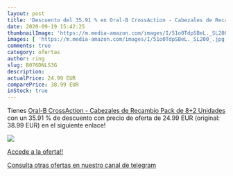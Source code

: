 ```yaml
---
layout: post
title: 'Descuento del 35.91 % en Oral-B CrossAction - Cabezales de Recamb'
date: 2020-09-19 15:42:25
thumbnailImage: 'https://m.media-amazon.com/images/I/51o0TdpSBeL._SL200_.jpg'
images: [ 'https://m.media-amazon.com/images/I/51o0TdpSBeL._SL200_.jpg' ]
comments: true
category: ofertas
author: ring
slug: B076DNLS3G
description:
actualPrice: 24.99 EUR
comparePrice: 38.99 EUR
inStock: true
---
```


Tienes [Oral-B CrossAction - Cabezales de Recambio  Pack de 8+2 Unidades](https://www.amazon.com/dp/B076DNLS3G/?tag=redken08-20) con un 35.91 % de descuento con precio de oferta de 24.99 EUR (original: 38.99 EUR) en el siguiente enlace!

[![](https://m.media-amazon.com/images/I/51o0TdpSBeL._SL200_.jpg)](https://www.amazon.com/dp/B076DNLS3G/?tag=redken08-20)

[Accede a la oferta!!](https://www.amazon.com/dp/B076DNLS3G/?tag=redken08-20)

[Consulta otras ofertas en nuestro canal de telegram](https://t.me/s/ofertas25)
